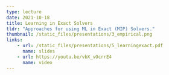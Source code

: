 ```yaml
---
type: lecture
date: 2021-10-18
title: Learning in Exact Solvers
tldr: "Approaches for using ML in Exact (MIP) Solvers."
thumbnail: /static_files/presentations/3_empirical.png
links: 
    - url: /static_files/presentations/5_learningexact.pdf
      name: slides
    - url: https://youtu.be/vbX_vOcrrE4 
      name: video
---
```

<!-- **Suggested Readings:**
- [Largely based on Hoos, Holger H. "Automated algorithm configuration and parameter tuning." Autonomous search. Springer, Berlin, Heidelberg, 2011. 37-71.](https://librarysearch.library.utoronto.ca/discovery/fulldisplay?&context=PC&vid=01UTORONTO_INST:UTORONTO&search_scope=UTL_AND_CI&tab=Everything&docid=cdi_springer_books_10_1007_978_3_642_21434_9_3) -->

